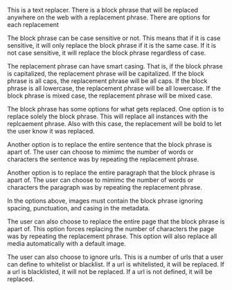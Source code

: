 This is a text replacer. There is a block phrase that will be replaced anywhere on the web with a replacement phrase. There are options for each replacement

The block phrase can be case sensitive or not. This means that if it is case sensitive, it will only replace the block phrase if it is the same case. If it is not case sensitive, it will replace the block phrase regardless of case.

The replacement phrase can have smart casing. That is, if the block phrase is capitalized, the replacement phrase will be capitalized. If the block phrase is all caps, the replacement phrase will be all caps. If the block phrase is all lowercase, the replacement phrase will be all lowercase. If the block phrase is mixed case, the replacement phrase will be mixed case.

The block phrase has some options for what gets replaced. One option is to replace solely the block phrase. This will replace all instances with the replcaement phrase. Also with this case, the replacement will be bold to let the user know it was replaced.

Another option is to replace the entire sentence that the block phrase is apart of. The user can choose to mimimc the number of words or characters the sentence was by repeating the replacement phrase.

Another option is to replace the entire paragraph that the block phrase is apart of. The user can choose to mimimc the number of words or characters the paragraph was by repeating the replacement phrase.

In the options above, images must contain the block phrase ignoring spacing, punctuation, and casing in the metadata. 

The user can also choose to replace the entire page that the block phrase is apart of. This option forces replacing the number of characters the page was by repeating the replacement phrase. This option will also replace all media automatically with a default image.

The user can also choose to ignore urls. This is a number of urls that a user can define to whitelist or blacklist. If a url is whitelisted, it will be replaced. If a url is blacklisted, it will not be replaced. If a url is not defined, it will be replaced.

